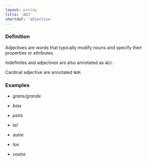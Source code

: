 ```yaml
---
layout: postag
title: 'ADJ'
shortdef: 'adjective'
---
```


### Definition

Adjectives are words that typically modify nouns and specify their properties or attributes.

Indefinites and adjectives are also annotated as `ADJ`.

Cardinal adjective are annotated `NUM`.

### Examples

- _grans/grande_
- _biax_ 
- _petis_

- _tel_
- _autre_
- _tox_

- _vostre_
